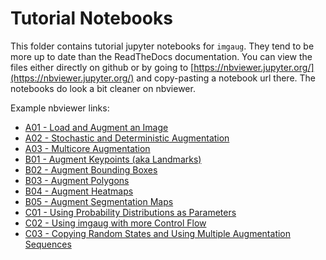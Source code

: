 # Tutorial Notebooks

This folder contains tutorial jupyter notebooks for `imgaug`.
They tend to be more up to date than the ReadTheDocs documentation.
You can view the files either directly on github or by going to
[https://nbviewer.jupyter.org/](https://nbviewer.jupyter.org/) and copy-pasting
a notebook url there. The notebooks do look a bit cleaner on nbviewer.

Example nbviewer links:
  * [A01 - Load and Augment an Image](https://nbviewer.jupyter.org/github/aleju/imgaug-doc/blob/master/notebooks/A01%20-%20Load%20and%20Augment%20an%20Image.ipynb)
  * [A02 - Stochastic and Deterministic Augmentation](https://nbviewer.jupyter.org/github/aleju/imgaug-doc/blob/master/notebooks/A02%20-%20Stochastic%20and%20Deterministic%20Augmentation.ipynb)
  * [A03 - Multicore Augmentation](https://nbviewer.jupyter.org/github/aleju/imgaug-doc/blob/master/notebooks/A03%20-%20Multicore%20Augmentation.ipynb)
  * [B01 - Augment Keypoints (aka Landmarks)](https://nbviewer.jupyter.org/github/aleju/imgaug-doc/blob/master/notebooks/B01%20-%20Augment%20Keypoints.ipynb)
  * [B02 - Augment Bounding Boxes](https://nbviewer.jupyter.org/github/aleju/imgaug-doc/blob/master/notebooks/B02%20-%20Augment%20Bounding%20Boxes.ipynb)
  * [B03 - Augment Polygons](https://nbviewer.jupyter.org/github/aleju/imgaug-doc/blob/master/notebooks/B03%20-%20Augment%20Polygons.ipynb)
  * [B04 - Augment Heatmaps](https://nbviewer.jupyter.org/github/aleju/imgaug-doc/blob/master/notebooks/B04%20-%20Augment%20Heatmaps.ipynb)
  * [B05 - Augment Segmentation Maps](https://nbviewer.jupyter.org/github/aleju/imgaug-doc/blob/master/notebooks/B05%20-%20Augment%20Segmentation%20Maps.ipynb)
  * [C01 - Using Probability Distributions as Parameters](https://nbviewer.jupyter.org/github/aleju/imgaug-doc/blob/master/notebooks/C01%20-%20Using%20Probability%20Distributions%20as%20Parameters.ipynb)
  * [C02 - Using imgaug with more Control Flow](https://nbviewer.jupyter.org/github/aleju/imgaug-doc/blob/master/notebooks/C02%20-%20Using%20imgaug%20with%20more%20Control%20Flow.ipynb)
  * [C03 - Copying Random States and Using Multiple Augmentation Sequences](https://nbviewer.jupyter.org/github/aleju/imgaug-doc/blob/master/notebooks/C03%20-%20Copying%20Random%20States%20and%20Using%20Multiple%20Augmentation%20Sequences.ipynb>)
